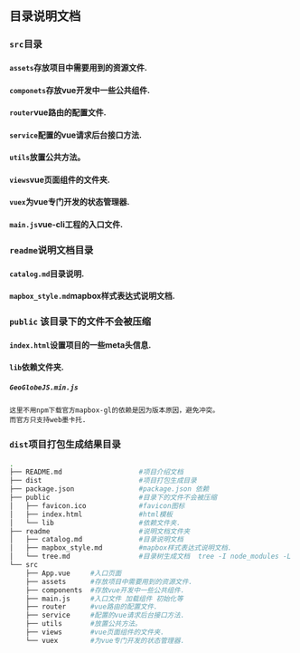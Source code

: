 ## 目录说明文档

### `src`目录

####  `assets`存放项目中需要用到的资源文件.
####  `componets`存放vue开发中一些公共组件.
####  `router`vue路由的配置文件.
####  `service`配置的vue请求后台接口方法.
####  `utils`放置公共方法。
####  `views`vue页面组件的文件夹.
####  `vuex`为vue专门开发的状态管理器.
####  `main.js`vue-cli工程的入口文件.

### `readme`说明文档目录
#### `catalog.md`目录说明.
#### `mapbox_style.md`mapbox样式表达式说明文档.

### `public` 该目录下的文件不会被压缩
#### `index.html`设置项目的一些meta头信息.
#### `lib`依赖文件夹.
##### `GeoGlobeJS.min.js`
``` 
这里不用npm下载官方mapbox-gl的依赖是因为版本原因，避免冲突。
而官方只支持web墨卡托.
```

### `dist`项目打包生成结果目录

``` bash 
.
├── README.md                   #项目介绍文档
├── dist                        #项目打包生成目录
├── package.json                #package.json 依赖
├── public                      #目录下的文件不会被压缩
│   ├── favicon.ico             #favicon图标
│   ├── index.html              #html模板
│   └── lib                     #依赖文件夹.
├── readme                      #说明文档文件夹
│   ├── catalog.md              #目录说明文档
│   ├── mapbox_style.md         #mapbox样式表达式说明文档.
│   └── tree.md                 #目录树生成文档  tree -I node_modules -L 2 > readme/tree.md
└── src
    ├── App.vue     #入口页面
    ├── assets      #存放项目中需要用到的资源文件.
    ├── components  #存放vue开发中一些公共组件.
    ├── main.js     #入口文件 加载组件 初始化等 
    ├── router      #vue路由的配置文件.
    ├── service     #配置的vue请求后台接口方法.
    ├── utils       #放置公共方法。
    ├── views       #vue页面组件的文件夹.
    └── vuex        #为vue专门开发的状态管理器.

```
